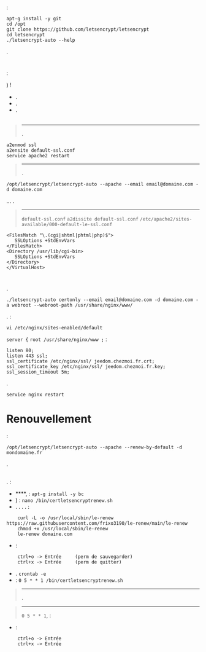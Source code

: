 # 

 :

````
apt-g install -y git
cd /opt
git clone https://github.com/letsencrypt/letsencrypt
cd letsencrypt
./letsencrypt-auto --help
````

.

# 

 :

) !

-   .
-    .
-   .

## 

> ****
>
> .

````
a2enmod ssl
a2ensite default-ssl.conf
service apache2 restart
````

> ****
>
> .

``/opt/letsencrypt/letsencrypt-auto --apache --email email@domaine.com -d domaine.com``

... .

> ****
>
>  ``default-ssl.conf``  ``a2dissite default-ssl.conf``  ``/etc/apache2/sites-available/000-default-le-ssl.conf``

````
<FilesMatch "\.(cgi|shtml|phtml|php)$">
   SSLOptions +StdEnvVars
</FilesMatch>
<Directory /usr/lib/cgi-bin>
   SSLOptions +StdEnvVars
</Directory>
</VirtualHost>
````

# 

.

``./letsencrypt-auto certonly --email email@domaine.com -d domaine.com -a webroot --webroot-path /usr/share/nginx/www/``

.  :

``vi /etc/nginx/sites-enabled/default``

 ``server {``  ``root /usr/share/nginx/www ;`` :

````
listen 80;
listen 443 ssl;
ssl_certificate /etc/nginx/ssl/ jeedom.chezmoi.fr.crt;
ssl_certificate_key /etc/nginx/ssl/ jeedom.chezmoi.fr.key;
ssl_session_timeout 5m;
````

.

``service nginx restart``

# Renouvellement

 :

``/opt/letsencrypt/letsencrypt-auto --apache --renew-by-default -d mondomaine.fr``

.

## 

.  :

-    ****,  : ``apt-g install -y bc``
-   ) : ``nano /bin/certletsencryptrenew.sh``
-   . . . . :
````
    curl -L -o /usr/local/sbin/le-renew https://raw.githubusercontent.com/frixo3190/le-renew/main/le-renew
    chmod +x /usr/local/sbin/le-renew
    le-renew domaine.com
````
-    :
````
    ctrl+o -> Entrée     (perm de sauvegarder)
    ctrl+x -> Entrée     (perm de quitter)
````
-   .  ``crontab -e``
-    : ``0 5 * * 1 /bin/certletsencryptrenew.sh``
> ****
>
> .

> ****
>
>  ``0 5 * * 1``,  :
-    :
````
    ctrl+o -> Entrée
    ctrl+x -> Entrée
````
